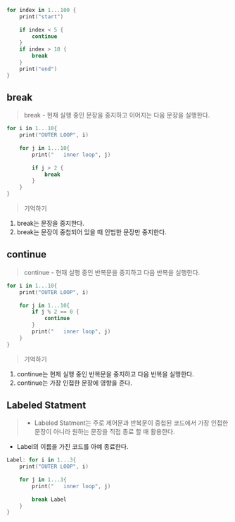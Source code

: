 ```swift
for index in 1...100 {
	print("start")
    
    if index < 5 {
    	continue
    }
    if index > 10 {
    	break
    }
    print("end")
}
```

## break
> break - 현재 실행 중인 문장을 중지하고 이어지는 다음 문장을 실행한다.

```swift
for i in 1...10{
    print("OUTER LOOP", i)
    
    for j in 1...10{
        print("   inner loop", j)
        
        if j > 2 {
            break
        }
    }
}
```

> 기억하기
1. break는 문장을 중지한다.
2. break는 문장이 중첩되어 있을 때 인법한 문장만 중지한다.

## continue
> continue - 현재 실행 중인 반복문을 중지하고 다음 반복을 실행한다.


```swift
for i in 1...10{
    print("OUTER LOOP", i)
    
    for j in 1...10{
        if j % 2 == 0 {
            continue
        }
        print("   inner loop", j)
    }
}
```

> 기억하기
1. continue는 현제 실행 중인 반복문을 중지하고 다음 반복을 실행한다.
2. continue는 가장 인접한 문장에 영향을 준다.

## Labeled Statment
> - Labeled Statment는 주로 제어문과 반복문이 중첩된 코드에서 가장 인접한 문장이 아니라 원하는 문장을 직접 종료 할 때 활용한다.
- Label의 이름을 가진 코드를 아예 종료한다.

```swift
Label: for i in 1...3{
    print("OUTER LOOP", i)
    
    for j in 1...3{
        print("   inner loop", j)
        
        break Label
    }
}
```

